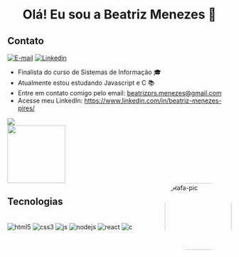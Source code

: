<h1 align="center">Olá! Eu sou a Beatriz Menezes 👋</h1>

## Contato
[![E-mail](https://img.shields.io/badge/Gmail-D14836?style=for-the-badge&logo=gmail&logoColor=white)](mailto:beatrizprs.menezes@gmail.com)
[![Linkedin](https://img.shields.io/badge/LinkedIn-0077B5?style=for-the-badge&logo=linkedin&logoColor=white)](https://www.linkedin.com/in/beatriz-menezes-2ab31a187/)

- Finalista do curso de Sistemas de Informação 🎓
- Atualmente estou estudando Javascript e C 📚
- Entre em contato comigo pelo email: beatrizprs.menezes@gmail.com
- Acesse meu LinkedIn: https://www.linkedin.com/in/beatriz-menezes-pires/

<div >
    <img src="https://github-readme-stats.vercel.app/api?username=bea-menezes&show_icons=true&theme=dracula"> <br>
    <img height="130em" src="https://github-readme-stats.vercel.app/api/top-langs/?username=bea-menezes&layout=compact&langs_count=7&theme=dracula"/>
 </div>
  
<img align="right" alt="Rafa-pic" height="150" style="border-radius:50px;" src="https://media.discordapp.net/attachments/768596723920404490/1075830658393440397/download20230204131608.png">

## Tecnologias 
<div style="display: inline_block"><br/>
  <img alt="html5" align="center" src="https://img.shields.io/badge/HTML5-E34F26?style=for-the-badge&logo=html5&logoColor=white">
  <img alt="css3" align="center" src="https://img.shields.io/badge/CSS3-1572B6?style=for-the-badge&logo=css3&logoColor=white">
  <img alt="js" align="center" src="https://img.shields.io/badge/JavaScript-F7DF1E?style=for-the-badge&logo=javascript&logoColor=black">
  <img alt="nodejs" align="center" src="https://img.shields.io/badge/Node.js-43853D?style=for-the-badge&logo=node.js&logoColor=white">
  <img alt="react" align="center" src="https://img.shields.io/badge/React-20232A?style=for-the-badge&logo=react&logoColor=61DAFB">
  <img alt="c" align="center" src="https://img.shields.io/badge/C-00599C?style=for-the-badge&logo=c&logoColor=white">
 </div>
